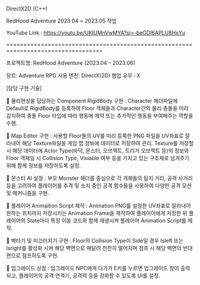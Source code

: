 DirectX2D (C++)

RedHood Adventure 2023 04 ~ 2023 05 작업

YouTube Link : https://youtu.be/UKIUMnVwMYA?si=-beGDI6APLU8HxYu

==================================================================================

프로젝트명: RedHood Adventure (2023.04 – 2023.06)

장르: Adventure RPG
사용 엔진: DirectX(2D)
협업 유무 : X

[담당 구현 기술]

	물리현상을 담당하는 Component RigidBody 구현
: Character 헤더파일에 Default로 RigidBody를 등록하여 Floor 객체들과 Character간의 물리 충돌을 미리 감지하여 충돌 Floor 타입에 따라 행동에 제약 또는 추가적인 행동을 부여해주는 역할을 수행.

	Map Editor 구현
: 사용할 Floor들의 UV를 미리 등록한 PNG 파일을 UV좌표로 잘라내어 해당 Texture파일을 게임 맵 정보에 데이터로 저장하여 관리. Texture를 저장할 시 해당 데이터에 Actor Type(바닥, 몬스터, 오브젝트, 트리거 오브젝트 등)의 정보와 Floor 객체일 시 Collision Type, Visiable 여부 등을 가지고 있는 구조체로 넘겨주기 위해 함께 정보를 저장하도록 설정.

	몬스터 AI 설정
: 부모 Monster 헤더를 중심으로 각 개체들의 탐지 거리, 공격 사거리 등을 고려하여 플레이어를 추격 및 소지 중인 공격 함수들을 사용하여 다양한 공격 모션 및 메커니즘을 구현.

	플레이어 Animaition Script 제작
: Animation PNG를 설정한 UV좌표로 잘라내어 원하는 위치까지 저장시키는 Animation Frame을 제작하여 플레이어에게 저장한 뒤 플레이어의 State마다 특정 이동 코드와 함께 재생시켜 플레이어 Animation Script를 제작.

	벽타기 및 미끄러지기 구현
: Floor의 Collision Type이 Side일 경우 Isleft 또는 Isright를 활성화 시켜 해당 벽면으로 매달려 천천히 떨어지며 점프 시 해당 벽면의 반대편으로 점프하도록 구현.

	업그레이드 상점
: 업그레이드 NPC에게 다가가 E키를 누르면 업그레이드 창이 출력되고, 플레이어의 공격 연격기, 공격력 등을 강화할 수 있도록 UI를 설정.
